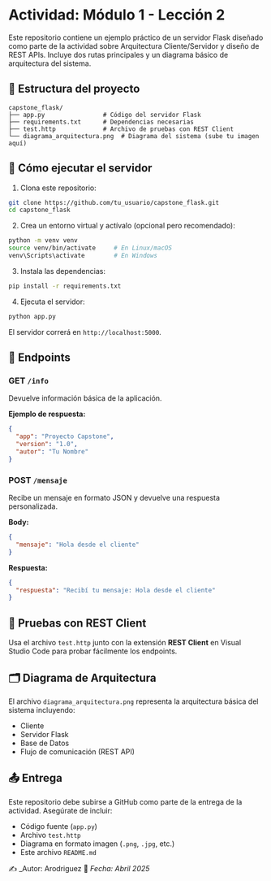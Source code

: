 # Actividad: Módulo 1 - Lección 2

Este repositorio contiene un ejemplo práctico de un servidor Flask diseñado como parte de la actividad sobre Arquitectura Cliente/Servidor y diseño de REST APIs. Incluye dos rutas principales y un diagrama básico de arquitectura del sistema.

## 📁 Estructura del proyecto

```
capstone_flask/
├── app.py                # Código del servidor Flask
├── requirements.txt      # Dependencias necesarias
├── test.http             # Archivo de pruebas con REST Client
└── diagrama_arquitectura.png  # Diagrama del sistema (sube tu imagen aquí)
```

## 🚀 Cómo ejecutar el servidor

1. Clona este repositorio:

```bash
git clone https://github.com/tu_usuario/capstone_flask.git
cd capstone_flask
```

2. Crea un entorno virtual y actívalo (opcional pero recomendado):

```bash
python -m venv venv
source venv/bin/activate     # En Linux/macOS
venv\Scripts\activate        # En Windows
```

3. Instala las dependencias:

```bash
pip install -r requirements.txt
```

4. Ejecuta el servidor:

```bash
python app.py
```

El servidor correrá en `http://localhost:5000`.

## 📡 Endpoints

### GET `/info`

Devuelve información básica de la aplicación.

**Ejemplo de respuesta:**

```json
{
  "app": "Proyecto Capstone",
  "version": "1.0",
  "autor": "Tu Nombre"
}
```

### POST `/mensaje`

Recibe un mensaje en formato JSON y devuelve una respuesta personalizada.

**Body:**

```json
{
  "mensaje": "Hola desde el cliente"
}
```

**Respuesta:**

```json
{
  "respuesta": "Recibí tu mensaje: Hola desde el cliente"
}
```

## 🧪 Pruebas con REST Client

Usa el archivo `test.http` junto con la extensión **REST Client** en Visual Studio Code para probar fácilmente los endpoints.

## 🗂️ Diagrama de Arquitectura

El archivo `diagrama_arquitectura.png` representa la arquitectura básica del sistema incluyendo:

- Cliente
- Servidor Flask
- Base de Datos
- Flujo de comunicación (REST API)

## 📤 Entrega

Este repositorio debe subirse a GitHub como parte de la entrega de la actividad. Asegúrate de incluir:

- Código fuente (`app.py`)
- Archivo `test.http`
- Diagrama en formato imagen (`.png`, `.jpg`, etc.)
- Este archivo `README.md`

✍️ _Autor: Arodriguez 
📅 _Fecha: Abril 2025_
